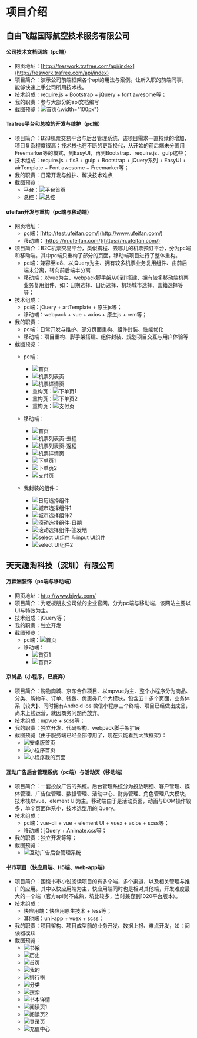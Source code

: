 # 项目介绍

## 自由飞越国际航空技术服务有限公司

#### 公司技术文档网站（pc端）
+ 网页地址：[http://freswork.trafree.com/api/index](http://freswork.trafree.com/api/index)
+ 项目简介：演示公司前端框架各个api的用法与案例。让新入职的前端同事，能够快速上手公司所用技术栈。
+ 技术组成：require.js + Bootstrap + jQuery + font awesome等；
+ 我的职责：参与大部分的api文档编写
+ 截图预览：![首页](http://cms-hdgg.jschengta.com/images/freswork.png){:width="100px"}


#### Trafree平台和总控的开发与维护（pc端）
+ 项目简介：B2B机票交易平台与后台管理系统，该项目需求一直持续的增加，项目复杂程度很高；技术栈也在不断的更新换代，从开始的前后端未分离用Freemarker等的模式，到EasyUI，再到Bootstrap、require.js、gulp这些；
+ 技术组成：require.js + fis3 + gulp + Bootstrap + jQuery系列 + EasyUI + airTemplate + Font awesome + Freemarker等；
+ 我的职责：日常开发与维护、解决技术难点
+ 截图预览：
   + 平台：![平台首页](http://cms-hdgg.jschengta.com/images/trafree-platform.png)
   + 总控：![总控](http://cms-hdgg.jschengta.com/images/trafree-admin.png)


#### ufeifan开发与重构（pc端与移动端）
+ 网页地址：
    + pc端：[http://test.ufeifan.com/](http://www.ufeifan.com/)
    + 移动端：[https://m.ufeifan.com/](https://m.ufeifan.com/)
+ 项目简介：B2C机票交易平台，类似携程、去哪儿的机票预订平台，分为pc端和移动端。其中pc端只重构了部分的页面，移动端项目进行了整体重构。
    + pc端：兼容至ie8、以jQuery为主、拥有较多机票业务复用组件、由前后端未分离，转向前后端半分离
    + 移动端：以vue为主、webpack脚手架从0到1搭建、拥有较多移动端机票业务复用组件，如：日期选择、日历选择、机场城市选择、国籍选择等等；
+ 技术组成：
    + pc端：jQuery + artTemplate + 原生js等；
    + 移动端：webpack + vue + axios + 原生js + rem等；
+ 我的职责：
    + pc端：日常开发与维护、部分页面重构、组件封装、性能优化
    + 移动端：项目重构、脚手架搭建、组件封装、规划项目交互与用户体验等
+ 截图预览：
    + pc端：
        + ![首页](http://cms-hdgg.jschengta.com/images/ufeifan-pc-01.jpg)
        + ![机票列表页](http://cms-hdgg.jschengta.com/images/ufeifan-pc-02.png)
        + ![机票详情页](http://cms-hdgg.jschengta.com/images/ufeifan-pc-03.png)
        + 重构页：![下单页1](http://cms-hdgg.jschengta.com/images/ufeifan-pc-04.png)
        + 重构页：![下单页2](http://cms-hdgg.jschengta.com/images/ufeifan-pc-05.png)
        + 重构页：![支付页](http://cms-hdgg.jschengta.com/images/ufeifan-pc-06.png)
        
    + 移动端：
        + ![首页](http://cms-hdgg.jschengta.com/images/ufeifan-mobile-01.png)
        + ![机票列表页-去程](http://cms-hdgg.jschengta.com/images/ufeifan-mobile-02.png)
        + ![机票列表页-返程](http://cms-hdgg.jschengta.com/images/ufeifan-mobile-03.png)
        + ![机票详情页](http://cms-hdgg.jschengta.com/images/ufeifan-mobile-04.png)
        + ![下单页1](http://cms-hdgg.jschengta.com/images/ufeifan-mobile-05.png)
        + ![下单页2](http://cms-hdgg.jschengta.com/images/ufeifan-mobile-06.png)
        + ![支付页](http://cms-hdgg.jschengta.com/images/ufeifan-mobile-07.png)
    + 我封装的组件：
        + ![日历选择组件](http://cms-hdgg.jschengta.com/images/ufeifan-component-01.png)
        + ![城市选择组件1](http://cms-hdgg.jschengta.com/images/ufeifan-component-02.png)
        + ![城市选择组件2](http://cms-hdgg.jschengta.com/images/ufeifan-component-03.png)
        + ![滚动选择组件-日期](http://cms-hdgg.jschengta.com/images/ufeifan-component-04.png)
        + ![滚动选择组件-签发地](http://cms-hdgg.jschengta.com/images/ufeifan-component-05.png)
        + ![select UI组件 与input UI组件](http://cms-hdgg.jschengta.com/images/ufeifan-component-06.png)
        + ![select UI组件2](http://cms-hdgg.jschengta.com/images/ufeifan-component-07.png)

## 天天趣淘科技（深圳）有限公司

#### 万霖洲装饰（pc端与移动端）
+ 网页地址：http://www.bjwlz.com/
+ 项目简介：为老板朋友公司做的企业官网，分为pc端与移动端，该网站主要以UI与特效为主。
+ 技术组成：jQuery等；
+ 我的职责：独立开发
+ 截图预览：
   + pc端：![首页](http://cms-hdgg.jschengta.com/images/bjwlz-pc.png)
   + 移动端： 
        + ![首页1](http://cms-hdgg.jschengta.com/images/bjwlz-mobile-01.jpg)
        + ![首页2](http://cms-hdgg.jschengta.com/images/bjwlz-mobile-02.jpg)

#### 京尚品（小程序，已废弃）
+ 项目简介：购物商城、京东合作项目、以mpvue为主、整个小程序分为商品、分类、购物车、订单、钱包、优惠券几个大模块，包含五十多个页面，业务体系【较大】、同时拥有Android ios 微信小程序三个终端、项目已经做出成品，尚未上线运营，就因商务问题而放弃。
+ 技术组成：mpvue + scss等；
+ 我的职责：独立开发、代码架构、webpack脚手架扩展
+ 截图预览（由于服务端已经全部停用了，现在只能看到大致框架）：
   + ![安卓版首页](http://cms-hdgg.jschengta.com/images/jsp-01.jpg)
   + ![小程序首页](http://cms-hdgg.jschengta.com/images/jsp-02.jpg)
   + ![小程序我的页面](http://cms-hdgg.jschengta.com/images/jsp-03.jpg)

 
#### 互动广告后台管理系统（pc端）与活动页（移动端）
+ 项目简介：一套投放广告的系统。后台管理系统分为投放明细、客户管理、媒体管理、广告位管理、数据管理、活动中心、财务管理、角色管理八大模块，技术栈以vue、element UI为主。移动端由于是活动页面，动画与DOM操作较多，单个页面体系小，技术选型用的jQuery。
+ 技术组成：
    + pc端：vue-cli + vue + element UI + vuex + axios + scss等；
    + 移动端：jQuery + Animate.css等；
+ 我的职责：独立开发等等；
+ 截图预览：
   + ![互动广告后台管理系统](http://cms-hdgg.jschengta.com/images/hdgg-cms.png)

#### 书市项目（快应用端、H5端、web-app端）
+ 项目简介：围绕书市小说阅读项目的有多个端，多个渠道，以及相关管理与推广的应用。其中以快应用端为主，快应用端同时也是相对其他端，开发难度最大的一个端（官方api尚不成熟，坑比较多，当时兼容到1020平台版本）。
+ 技术组成：
    + 快应用端：快应用原生技术 + less等；
    + 其他端：uni-app + vuex + scss；
+ 我的职责：项目架构、项目成型前的业务开发、数据上报、难点开发，如：阅读器模块
+ 截图预览：
   + ![书架](http://cms-hdgg.jschengta.com/images/shushi-01.jpg)
   + ![历史](http://cms-hdgg.jschengta.com/images/shushi-02.jpg)
   + ![首页](http://cms-hdgg.jschengta.com/images/shushi-03.jpg)
   + ![我的](http://cms-hdgg.jschengta.com/images/shushi-04.png)
   + ![排行榜](http://cms-hdgg.jschengta.com/images/shushi-05.png)
   + ![分类](http://cms-hdgg.jschengta.com/images/shushi-06.png)
   + ![搜索](http://cms-hdgg.jschengta.com/images/shushi-07.png)
   + ![书本详情](http://cms-hdgg.jschengta.com/images/shushi-08.jpg)
   + ![阅读页1](http://cms-hdgg.jschengta.com/images/shushi-09.png)
   + ![阅读页2](http://cms-hdgg.jschengta.com/images/shushi-10.png)
   + ![登录页](http://cms-hdgg.jschengta.com/images/shushi-11.png)
   + ![充值中心](http://cms-hdgg.jschengta.com/images/shushi-12.png)
